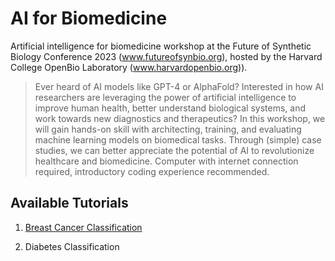 # AI for Biomedicine
Artificial intelligence for biomedicine workshop at the Future of Synthetic Biology Conference 2023 (www.futureofsynbio.org), hosted by the Harvard College OpenBio Laboratory (www.harvardopenbio.org)).

> Ever heard of AI models like GPT-4 or AlphaFold? Interested in how AI researchers are leveraging the power of artificial intelligence to improve human health, better understand biological systems, and work towards new diagnostics and therapeutics? In this workshop, we will gain hands-on skill with architecting, training, and evaluating machine learning models on biomedical tasks. Through (simple) case studies, we can better appreciate the potential of AI to revolutionize healthcare and biomedicine. Computer with internet connection required, introductory coding experience recommended.

## Available Tutorials

1. [Breast Cancer Classification](https://colab.research.google.com/drive/1zK1B0lkc8tXseROrCgnvDsmHmvvl_v6x?usp=sharing)

2. Diabetes Classification